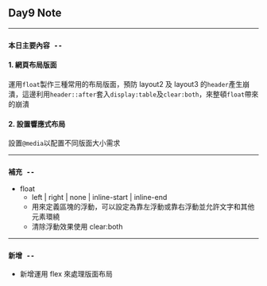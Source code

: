 ## **Day9 Note**

---

### `本日主要內容 --`

#### 1. 網頁布局版面

運用`float`製作三種常用的布局版面，預防 layout2 及 layout3 的`header`產生崩潰，這邊利用`header::after`套入`display:table`及`clear:both`，來整頓`float`帶來的崩潰

#### 2. 設置響應式布局

設置`@media`以配置不同版面大小需求

---

### **`補充 --`**

- float
  - left | right | none | inline-start | inline-end
  - 用來定義區塊的浮動，可以設定為靠左浮動或靠右浮動並允許文字和其他元素環繞
  - 清除浮動效果使用 clear:both

---

### **`新增 --`**

- 新增運用 flex 來處理版面布局
